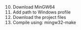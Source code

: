 10. Download MinGW64
15. Add path to Windows profile
20. Download the project files
30. Compile using:  mingw32-make
